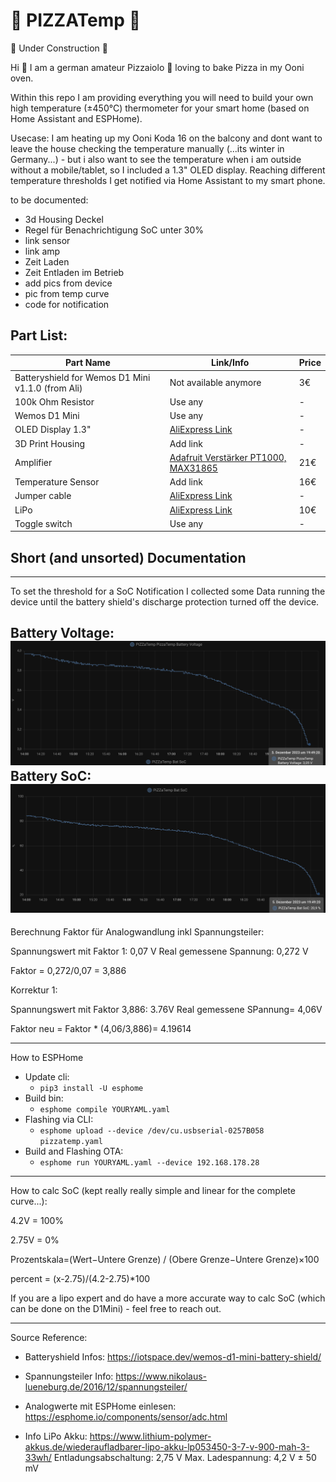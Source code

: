 # 🍕 PIZZATemp 🍕

🚧 Under Construction 🚧


Hi 👋 I am a german amateur Pizzaiolo  🤌  loving to bake Pizza in my Ooni oven. 


Within this repo I am providing everything you will need to build your own high temperature (±450°C) thermometer for your smart home (based on Home Assistant and ESPHome). 

Usecase:
I am heating up my Ooni Koda 16 on the balcony and dont want to leave the house checking the temperature manually (...its winter in Germany...) - but i also want to see the temperature when i am outside without a mobile/tablet, so I included a 1.3" OLED display.
Reaching different temperature thresholds I get notified via Home Assistant to my smart phone. 


to be documented:
- 3d Housing Deckel
- Regel für Benachrichtigung SoC unter 30%
- link sensor
- link amp
- Zeit Laden
- Zeit Entladen im Betrieb
- add pics from device
- pic from temp curve
- code for notification



## Part List:
| Part Name                        | Link/Info                                                                                                                                                           | Price |
|----------------------------------|-------------------------------------------------------------------------------------------------------------------------------------------------------------------|-------|
| Batteryshield for Wemos D1 Mini v1.1.0 (from Ali) | Not available anymore                                                                                                                        | 3€    |
| 100k Ohm Resistor                | Use any                                                                                                                                                            | -     |
| Wemos D1 Mini                    | Use any                                                                                                                                                            | -     |
| OLED Display 1.3"                | [AliExpress Link](https://de.aliexpress.com/item/1005005967766159.html)                                                                                           | -     |
| 3D Print Housing                 | Add link                                                                                                                                                          | -     |
| Amplifier                        | [Adafruit Verstärker PT1000, MAX31865](https://paradisetronic.com/products/adafruit-verstaerker-pt1000-widerstandsthermometer-max31865?_pos=1&_sid=f3c75bd0b&_ss=r) | 21€   |
| Temperature Sensor               | Add link                                                                                                                                                          | 16€   |
| Jumper cable                     | [AliExpress Link](https://de.aliexpress.com/item/1005005616437142.html)                                                                                           | -     |
| LiPo                             | [AliExpress Link](https://de.aliexpress.com/item/1005003198563309.html)                                                                                           | 10€   |
| Toggle switch                    | Use any                                                                                                                                                            | -     |

## Short (and unsorted) Documentation
----------------------------------------------------------------------------------
To set the threshold for a SoC Notification I collected some Data running the device until the battery shield's discharge protection turned off the device.

Battery Voltage:
![Alt text](image-1.png)
Battery SoC:
![Alt text](image.png)
----------------------------------------------------------------------------------
Berechnung Faktor für Analogwandlung inkl Spannungsteiler:

Spannungswert mit Faktor 1: 0,07 V
Real gemessene Spannung: 0,272 V

Faktor = 0,272/0,07 = 3,886

Korrektur 1:

Spannungswert mit Faktor 3,886: 3.76V
Real gemessene SPannung= 4,06V

Faktor neu = Faktor * (4,06/3,886)= 4.19614

----------------------------------------------------------------------------------

How to ESPHome

- Update cli:
    - `pip3 install -U esphome`
- Build bin:
	- `esphome compile YOURYAML.yaml`
- Flashing via CLI:
    - `esphome upload --device /dev/cu.usbserial-0257B058 pizzatemp.yaml`
- Build and Flashing OTA:
    - `esphome run YOURYAML.yaml --device 192.168.178.28`
----------------------------------------------------------------------------------
How to calc SoC (kept really really simple and linear for the complete curve...):

4.2V = 100%

2.75V = 0%

Prozentskala=(Wert−Untere Grenze) / (Obere Grenze−Untere Grenze)×100

percent = (x-2.75)/(4.2-2.75)*100

If you are a lipo expert and do have a more accurate way to calc SoC (which can be done on the D1Mini) - feel free to reach out.

----------------------------------------------------------------------------------


Source Reference:

* Batteryshield Infos:
https://iotspace.dev/wemos-d1-mini-battery-shield/

* Spannungsteiler Info:
https://www.nikolaus-lueneburg.de/2016/12/spannungsteiler/

* Analogwerte mit ESPHome einlesen:
https://esphome.io/components/sensor/adc.html
* Info LiPo Akku:
https://www.lithium-polymer-akkus.de/wiederaufladbarer-lipo-akku-lp053450-3-7-v-900-mah-3-33wh/
Entladungsabschaltung: 2,75 V
Max. Ladespannung: 4,2 V ± 50 mV